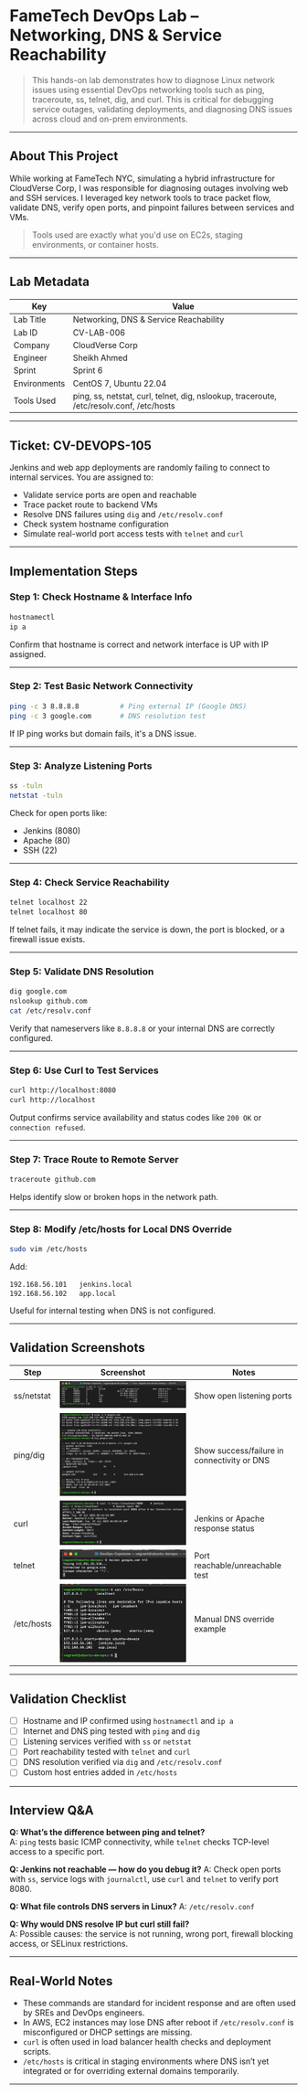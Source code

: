 # FameTech DevOps Lab – Networking, DNS & Service Reachability

> This hands-on lab demonstrates how to diagnose Linux network issues using essential DevOps networking tools such as ping, traceroute, ss, telnet, dig, and curl. This is critical for debugging service outages, validating deployments, and diagnosing DNS issues across cloud and on-prem environments.

---

## About This Project

While working at FameTech NYC, simulating a hybrid infrastructure for CloudVerse Corp, I was responsible for diagnosing outages involving web and SSH services. I leveraged key network tools to trace packet flow, validate DNS, verify open ports, and pinpoint failures between services and VMs.

> Tools used are exactly what you'd use on EC2s, staging environments, or container hosts.

---

## Lab Metadata

| Key          | Value                                                                                    |
| ------------ | ---------------------------------------------------------------------------------------- |
| Lab Title    | Networking, DNS & Service Reachability                                                   |
| Lab ID       | CV-LAB-006                                                                               |
| Company      | CloudVerse Corp                                                                          |
| Engineer     | Sheikh Ahmed                                                                             |
| Sprint       | Sprint 6                                                                                 |
| Environments | CentOS 7, Ubuntu 22.04                                                                   |
| Tools Used   | ping, ss, netstat, curl, telnet, dig, nslookup, traceroute, /etc/resolv.conf, /etc/hosts |

---

## Ticket: CV-DEVOPS-105

Jenkins and web app deployments are randomly failing to connect to internal services. You are assigned to:

- Validate service ports are open and reachable
- Trace packet route to backend VMs
- Resolve DNS failures using `dig` and `/etc/resolv.conf`
- Check system hostname configuration
- Simulate real-world port access tests with `telnet` and `curl`

---

## Implementation Steps

### Step 1: Check Hostname & Interface Info

```bash
hostnamectl
ip a
```

Confirm that hostname is correct and network interface is UP with IP assigned.

---

### Step 2: Test Basic Network Connectivity

```bash
ping -c 3 8.8.8.8          # Ping external IP (Google DNS)
ping -c 3 google.com       # DNS resolution test
```

If IP ping works but domain fails, it's a DNS issue.

---

### Step 3: Analyze Listening Ports

```bash
ss -tuln
netstat -tuln
```

Check for open ports like:

- Jenkins (8080)
- Apache (80)
- SSH (22)

---

### Step 4: Check Service Reachability

```bash
telnet localhost 22
telnet localhost 80
```

If telnet fails, it may indicate the service is down, the port is blocked, or a firewall issue exists.

---

### Step 5: Validate DNS Resolution

```bash
dig google.com
nslookup github.com
cat /etc/resolv.conf
```

Verify that nameservers like `8.8.8.8` or your internal DNS are correctly configured.

---

### Step 6: Use Curl to Test Services

```bash
curl http://localhost:8080
curl http://localhost
```

Output confirms service availability and status codes like `200 OK` or `connection refused`.

---

### Step 7: Trace Route to Remote Server

```bash
traceroute github.com
```

Helps identify slow or broken hops in the network path.

---

### Step 8: Modify /etc/hosts for Local DNS Override

```bash
sudo vim /etc/hosts
```

Add:

```
192.168.56.101   jenkins.local
192.168.56.102   app.local
```

Useful for internal testing when DNS is not configured.

---

## Validation Screenshots

| Step       | Screenshot                           | Notes                                       |
| ---------- | ------------------------------------ | ------------------------------------------- |
| ss/netstat | ![ss](screenshots/ports_open.png)    | Show open listening ports                   |
| ping/dig   | ![dig](screenshots/ping_output.png)  | Show success/failure in connectivity or DNS |
| curl       | ![curl](screenshots/curl_test.png)   | Jenkins or Apache response status           |
| telnet     | ![telnet](screenshots/telnet.png)    | Port reachable/unreachable test             |
| /etc/hosts | ![hosts](screenshots/hosts_file.png) | Manual DNS override example                 |

---

## Validation Checklist

- [ ] Hostname and IP confirmed using `hostnamectl` and `ip a`
- [ ] Internet and DNS ping tested with `ping` and `dig`
- [ ] Listening services verified with `ss` or `netstat`
- [ ] Port reachability tested with `telnet` and `curl`
- [ ] DNS resolution verified via `dig` and `/etc/resolv.conf`
- [ ] Custom host entries added in `/etc/hosts`

---

## Interview Q\&A

**Q: What’s the difference between ping and telnet?**  
A: `ping` tests basic ICMP connectivity, while `telnet` checks TCP-level access to a specific port.

**Q: Jenkins not reachable — how do you debug it?**
A: Check open ports with `ss`, service logs with `journalctl`, use `curl` and `telnet` to verify port 8080.

**Q: What file controls DNS servers in Linux?**
A: `/etc/resolv.conf`

**Q: Why would DNS resolve IP but curl still fail?**  
A: Possible causes: the service is not running, wrong port, firewall blocking access, or SELinux restrictions.

---

## Real-World Notes

- These commands are standard for incident response and are often used by SREs and DevOps engineers.
- In AWS, EC2 instances may lose DNS after reboot if `/etc/resolv.conf` is misconfigured or DHCP settings are missing.
- `curl` is often used in load balancer health checks and deployment scripts.
- `/etc/hosts` is critical in staging environments where DNS isn’t yet integrated or for overriding external domains temporarily.

---
